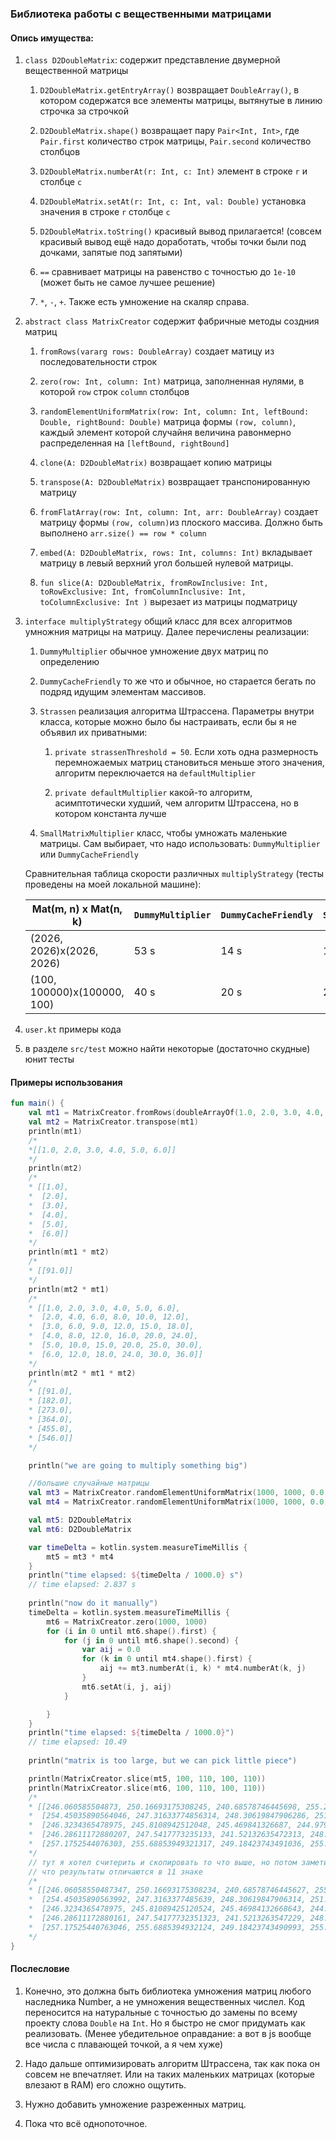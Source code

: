 ### Библиотека работы с вещественными матрицами

#### Опись имущества:

1. `class D2DoubleMatrix`: содержит представление двумерной
вещественной матрицы
    1. `D2DoubleMatrix.getEntryArray()` возвращает
    `DoubleArray()`, в котором содержатся все
       элементы матрицы, вытянутые в линию строчка за строчкой
       
    2. `D2DoubleMatrix.shape()` возвращает пару `Pair<Int, Int>`,
    где `Pair.first` количество строк матрицы, 
       `Pair.second` количество столбцов
       
    3. `D2DoubleMatrix.numberAt(r: Int, c: Int)` элемент
    в строке `r` и столбце `c`
       
    4. `D2DoubleMatrix.setAt(r: Int, c: Int, val: Double)` установка
    значения в строке `r` столбце `c`
       
    5. `D2DoubleMatrix.toString()` красивый вывод прилагается! (совсем красивый вывод ещё надо доработать,
       чтобы точки были под дочками, запятые под запятыми)
    
    6. `==` сравнивает матрицы на равенство с точностью до `1e-10`
       (может быть не самое лучшее решение)
       
    7. `*`, `-`, `+`. Также есть умножение на скаляр справа.

2. `abstract class MatrixCreator` содержит фабричные методы создния матриц
    1. `fromRows(vararg rows: DoubleArray)` создает матицу из последовательности строк
    
    2. `zero(row: Int, column: Int)` матрица, заполненная нулями, в которой 
    `row` строк `column` столбцов
       
    3. `randomElementUniformMatrix(row: Int, column: Int, leftBound: Double, rightBound: Double)` матрица формы
    `(row, column)`, каждый элемент которой случайня величина равонмерно распределенная на `[leftBound, rightBound]`
       
    4. `clone(A: D2DoubleMatrix)` возвращает копию матрицы
    
    5. `transpose(A: D2DoubleMatrix)` возвращает транспонированную матрицу
    
    6. `fromFlatArray(row: Int, column: Int, arr: DoubleArray)` создает матрицу формы `(row, column)`из плоского 
    массива. Должно быть выполнено `arr.size() == row * column`
       
    7. `embed(A: D2DoubleMatrix, rows: Int, columns: Int)` вкладывает матрицу в левый верхний угол
    большей нулевой матрицы.
       
    8. `fun slice(A: D2DoubleMatrix,
       fromRowInclusive: Int,
       toRowExclusive: Int,
       fromColumnInclusive: Int,
       toColumnExclusive: Int
       )` вырезает из матрицы подматрицу
    
3. `interface multiplyStrategy` общий класс для всех алгоритмов умножния матрицы
на матрицу. Далее перечислены реализации:
   
    1. `DummyMultiplier` обычное умножение двух матриц по определению
    
    2. `DummyCacheFriendly` то же что и обычное, но старается бегать 
    по подряд идущим элементам массивов.
       
    3. `Strassen` реализация алгоритма Штрассена. Параметры внутри класса, которые можно было бы настраивать, если бы
       я не объявил их приватными:
        1. `private strassenThreshold = 50`. Если хоть одна размерность перемножаемых матриц становиться меньше этого значения,
        алгоритм переключается на `defaultMultiplier`
           
        2. `private defaultMultiplier` какой-то алгоритм, асимптотически худший, чем алгоритм Штрассена,
        но в котором константа лучше
       
    4. `SmallMatrixMultiplier` класс, чтобы умножать маленькие матрицы.
    Сам выбирает, что надо использовать: `DummyMultiplier` или `DummyCacheFriendly` 
       
    Сравнительная таблица скорости различных `multiplyStrategy` (тесты проведены на моей локальной
   машине):
    
    |Mat(m, n) x Mat(n, k)|`DummyMultiplier`|`DummyCacheFriendly`|`Strassen`|
    |---------------------|-----------------|--------------------|----------|
    |(2026, 2026)x(2026, 2026)|53 s         | 14 s               |13 s       |
    |(100, 100000)x(100000, 100)|40 s       |20 s                |20 s      |

 
    
    

5. `user.kt` примеры кода

6. в разделе `src/test` можно найти некоторые (достаточно скудные) юнит тесты

#### Примеры использования

```kotlin
fun main() {
    val mt1 = MatrixCreator.fromRows(doubleArrayOf(1.0, 2.0, 3.0, 4.0, 5.0, 6.0))
    val mt2 = MatrixCreator.transpose(mt1)
    println(mt1)
    /*
    *[[1.0, 2.0, 3.0, 4.0, 5.0, 6.0]]
    */
    println(mt2)
    /*
    * [[1.0],
    *  [2.0],
    *  [3.0],
    *  [4.0],
    *  [5.0],
    *  [6.0]]
    */
    println(mt1 * mt2)
    /*
    * [[91.0]]
    */
    println(mt2 * mt1)
    /*
    * [[1.0, 2.0, 3.0, 4.0, 5.0, 6.0],
    *  [2.0, 4.0, 6.0, 8.0, 10.0, 12.0],
    *  [3.0, 6.0, 9.0, 12.0, 15.0, 18.0],
    *  [4.0, 8.0, 12.0, 16.0, 20.0, 24.0],
    *  [5.0, 10.0, 15.0, 20.0, 25.0, 30.0],
    *  [6.0, 12.0, 18.0, 24.0, 30.0, 36.0]]
    */
    println(mt2 * mt1 * mt2)
    /*
    * [[91.0],
    * [182.0],
    * [273.0],
    * [364.0],
    * [455.0],
    * [546.0]]
    */

    println("we are going to multiply something big")

    //большие случайные матрицы
    val mt3 = MatrixCreator.randomElementUniformMatrix(1000, 1000, 0.0, 1.0)
    val mt4 = MatrixCreator.randomElementUniformMatrix(1000, 1000, 0.0, 1.0)

    val mt5: D2DoubleMatrix
    val mt6: D2DoubleMatrix

    var timeDelta = kotlin.system.measureTimeMillis {
        mt5 = mt3 * mt4
    }
    println("time elapsed: ${timeDelta / 1000.0} s")
    // time elapsed: 2.837 s
    
    println("now do it manually")
    timeDelta = kotlin.system.measureTimeMillis {
        mt6 = MatrixCreator.zero(1000, 1000)
        for (i in 0 until mt6.shape().first) {
            for (j in 0 until mt6.shape().second) {
                var aij = 0.0
                for (k in 0 until mt4.shape().first) {
                    aij += mt3.numberAt(i, k) * mt4.numberAt(k, j)
                }
                mt6.setAt(i, j, aij)
            }

        }
    }
    println("time elapsed: ${timeDelta / 1000.0}")
    // time elapsed: 10.49
    
    println("matrix is too large, but we can pick little piece")

    println(MatrixCreator.slice(mt5, 100, 110, 100, 110))
    println(MatrixCreator.slice(mt6, 100, 110, 100, 110))
    /*
    * [[246.060585504873, 250.16693175308245, 240.68578746445698, 255.29232309450074, 253.9489627454569],
    *  [254.45035890564046, 247.31633774856314, 248.30619847906286, 251.8215115935202, 254.38594309588066],
    *  [246.3234365478975, 245.8108942512048, 245.469841326687, 244.97957579338515, 249.9707712454963],
    *  [246.28611172880207, 247.5417773235133, 241.52132635472313, 248.00274049050913, 249.73343167845655],
    *  [257.1752544076303, 255.68853949321317, 249.18423743491036, 255.2947615556086, 254.46422883341526]]
    */
    // тут я хотел считерить и скопировать то что выше, но потом заметил
    // что результаты отличаются в 11 знаке
    /*
    * [[246.06058550487347, 250.16693175308234, 240.68578746445627, 255.2923230945008, 253.94896274545616],
    *  [254.45035890563992, 247.3163377485639, 248.30619847906314, 251.82151159351898, 254.3859430958808],
    *  [246.3234365478975, 245.81089425120524, 245.46984132668643, 244.97957579338456, 249.97077124549608],
    *  [246.28611172880161, 247.54177732351323, 241.5213263547229, 248.0027404905089, 249.7334316784566],
    *  [257.17525440763046, 255.6885394932124, 249.18423743490993, 255.2947615556086, 254.46422883341518]]
    */
}
```

#### Послесловие

1. Конечно, это должна быть библиотека умножения матриц любого наследника Number, а не 
умножения вещественных числел. Код переносится на натуральные с точностью
   до замены по всему проекту слова `Double` на `Int`. Но я быстро не смог придумать
   как реализовать. (Менее убедительное оправдание: а вот в js 
   вообще все числа с плавающей точкой, а я чем хуже)
   
2. Надо дальше оптимизировать алгоритм Штрассена, так как пока 
он совсем не впечатляет. Или на таких маленьких матрицах (которые влезают в RAM)
   его сложно ощутить. 
   
3. Нужно добавить умножение разреженных матриц. 

4. Пока что всё однопоточное. 